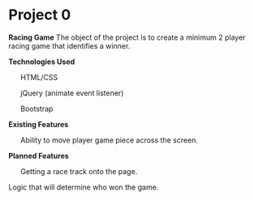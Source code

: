 # Project 0

<b>Racing Game</b>
The object of the project is to create a minimum 2 player racing game that identifies a winner.

<b> Technologies Used </b>
<ul> HTML/CSS</ul>
<ul>jQuery (animate event listener)</ul>
<ul>Bootstrap </ul>

<b> Existing Features </b>
<ul> Ability to move player game piece across the screen. </ul>


<b>Planned Features</b>
<ul>Getting a race track onto the page. </ul
<ul>Logic that will determine who won the game.</ul>

